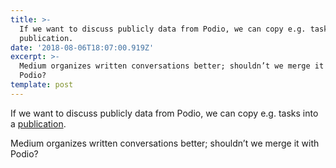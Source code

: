 ```yaml
---
title: >-
  If we want to discuss publicly data from Podio, we can copy e.g. tasks into a
  publication.
date: '2018-08-06T18:07:00.919Z'
excerpt: >-
  Medium organizes written conversations better; shouldn’t we merge it with
  Podio?
template: post
---
```

If we want to discuss publicly data from Podio, we can copy e.g. tasks into a [publication](https://medium.com/podio).

Medium organizes written conversations better; shouldn’t we merge it with Podio?
